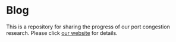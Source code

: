 # Blog

This is a repository for sharing the progress of our port congestion research. Please click [our website](https://globalportcongestion.github.io/blog/intro.html) for details.